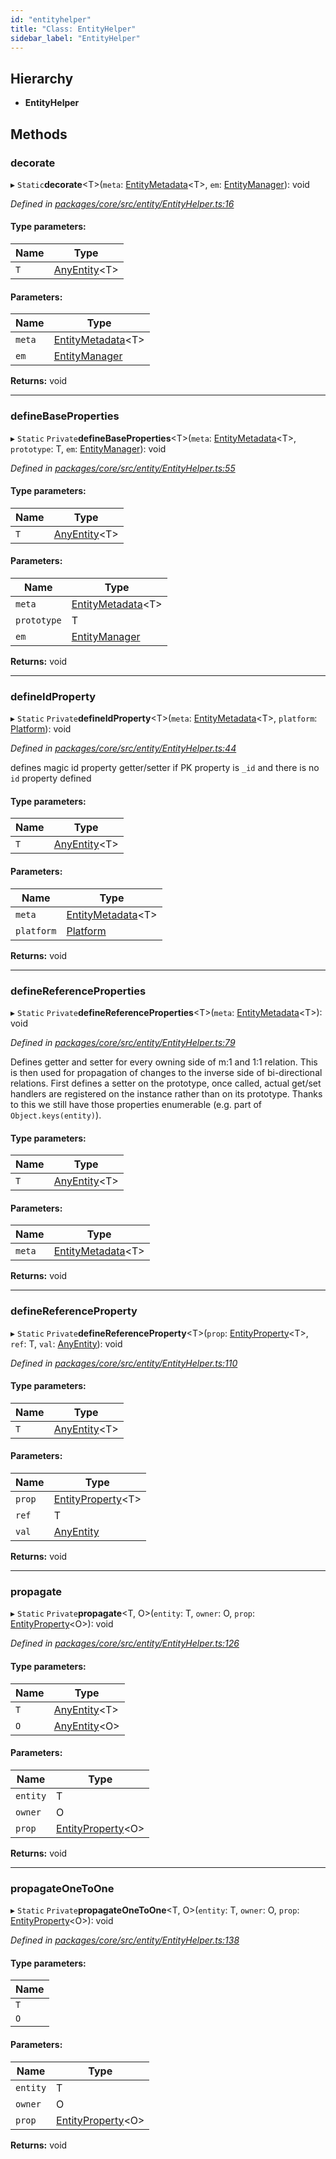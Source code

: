 ```yaml
---
id: "entityhelper"
title: "Class: EntityHelper"
sidebar_label: "EntityHelper"
---
```


## Hierarchy

* **EntityHelper**

## Methods

### decorate

▸ `Static`**decorate**&#60;T>(`meta`: [EntityMetadata](entitymetadata.md)&#60;T>, `em`: [EntityManager](entitymanager.md)): void

*Defined in [packages/core/src/entity/EntityHelper.ts:16](https://github.com/mikro-orm/mikro-orm/blob/c7aaca40d/packages/core/src/entity/EntityHelper.ts#L16)*

#### Type parameters:

Name | Type |
------ | ------ |
`T` | [AnyEntity](../index.md#anyentity)&#60;T> |

#### Parameters:

Name | Type |
------ | ------ |
`meta` | [EntityMetadata](entitymetadata.md)&#60;T> |
`em` | [EntityManager](entitymanager.md) |

**Returns:** void

___

### defineBaseProperties

▸ `Static` `Private`**defineBaseProperties**&#60;T>(`meta`: [EntityMetadata](entitymetadata.md)&#60;T>, `prototype`: T, `em`: [EntityManager](entitymanager.md)): void

*Defined in [packages/core/src/entity/EntityHelper.ts:55](https://github.com/mikro-orm/mikro-orm/blob/c7aaca40d/packages/core/src/entity/EntityHelper.ts#L55)*

#### Type parameters:

Name | Type |
------ | ------ |
`T` | [AnyEntity](../index.md#anyentity)&#60;T> |

#### Parameters:

Name | Type |
------ | ------ |
`meta` | [EntityMetadata](entitymetadata.md)&#60;T> |
`prototype` | T |
`em` | [EntityManager](entitymanager.md) |

**Returns:** void

___

### defineIdProperty

▸ `Static` `Private`**defineIdProperty**&#60;T>(`meta`: [EntityMetadata](entitymetadata.md)&#60;T>, `platform`: [Platform](platform.md)): void

*Defined in [packages/core/src/entity/EntityHelper.ts:44](https://github.com/mikro-orm/mikro-orm/blob/c7aaca40d/packages/core/src/entity/EntityHelper.ts#L44)*

defines magic id property getter/setter if PK property is `_id` and there is no `id` property defined

#### Type parameters:

Name | Type |
------ | ------ |
`T` | [AnyEntity](../index.md#anyentity)&#60;T> |

#### Parameters:

Name | Type |
------ | ------ |
`meta` | [EntityMetadata](entitymetadata.md)&#60;T> |
`platform` | [Platform](platform.md) |

**Returns:** void

___

### defineReferenceProperties

▸ `Static` `Private`**defineReferenceProperties**&#60;T>(`meta`: [EntityMetadata](entitymetadata.md)&#60;T>): void

*Defined in [packages/core/src/entity/EntityHelper.ts:79](https://github.com/mikro-orm/mikro-orm/blob/c7aaca40d/packages/core/src/entity/EntityHelper.ts#L79)*

Defines getter and setter for every owning side of m:1 and 1:1 relation. This is then used for propagation of
changes to the inverse side of bi-directional relations.
First defines a setter on the prototype, once called, actual get/set handlers are registered on the instance rather
than on its prototype. Thanks to this we still have those properties enumerable (e.g. part of `Object.keys(entity)`).

#### Type parameters:

Name | Type |
------ | ------ |
`T` | [AnyEntity](../index.md#anyentity)&#60;T> |

#### Parameters:

Name | Type |
------ | ------ |
`meta` | [EntityMetadata](entitymetadata.md)&#60;T> |

**Returns:** void

___

### defineReferenceProperty

▸ `Static` `Private`**defineReferenceProperty**&#60;T>(`prop`: [EntityProperty](../interfaces/entityproperty.md)&#60;T>, `ref`: T, `val`: [AnyEntity](../index.md#anyentity)): void

*Defined in [packages/core/src/entity/EntityHelper.ts:110](https://github.com/mikro-orm/mikro-orm/blob/c7aaca40d/packages/core/src/entity/EntityHelper.ts#L110)*

#### Type parameters:

Name | Type |
------ | ------ |
`T` | [AnyEntity](../index.md#anyentity)&#60;T> |

#### Parameters:

Name | Type |
------ | ------ |
`prop` | [EntityProperty](../interfaces/entityproperty.md)&#60;T> |
`ref` | T |
`val` | [AnyEntity](../index.md#anyentity) |

**Returns:** void

___

### propagate

▸ `Static` `Private`**propagate**&#60;T, O>(`entity`: T, `owner`: O, `prop`: [EntityProperty](../interfaces/entityproperty.md)&#60;O>): void

*Defined in [packages/core/src/entity/EntityHelper.ts:126](https://github.com/mikro-orm/mikro-orm/blob/c7aaca40d/packages/core/src/entity/EntityHelper.ts#L126)*

#### Type parameters:

Name | Type |
------ | ------ |
`T` | [AnyEntity](../index.md#anyentity)&#60;T> |
`O` | [AnyEntity](../index.md#anyentity)&#60;O> |

#### Parameters:

Name | Type |
------ | ------ |
`entity` | T |
`owner` | O |
`prop` | [EntityProperty](../interfaces/entityproperty.md)&#60;O> |

**Returns:** void

___

### propagateOneToOne

▸ `Static` `Private`**propagateOneToOne**&#60;T, O>(`entity`: T, `owner`: O, `prop`: [EntityProperty](../interfaces/entityproperty.md)&#60;O>): void

*Defined in [packages/core/src/entity/EntityHelper.ts:138](https://github.com/mikro-orm/mikro-orm/blob/c7aaca40d/packages/core/src/entity/EntityHelper.ts#L138)*

#### Type parameters:

Name |
------ |
`T` |
`O` |

#### Parameters:

Name | Type |
------ | ------ |
`entity` | T |
`owner` | O |
`prop` | [EntityProperty](../interfaces/entityproperty.md)&#60;O> |

**Returns:** void
